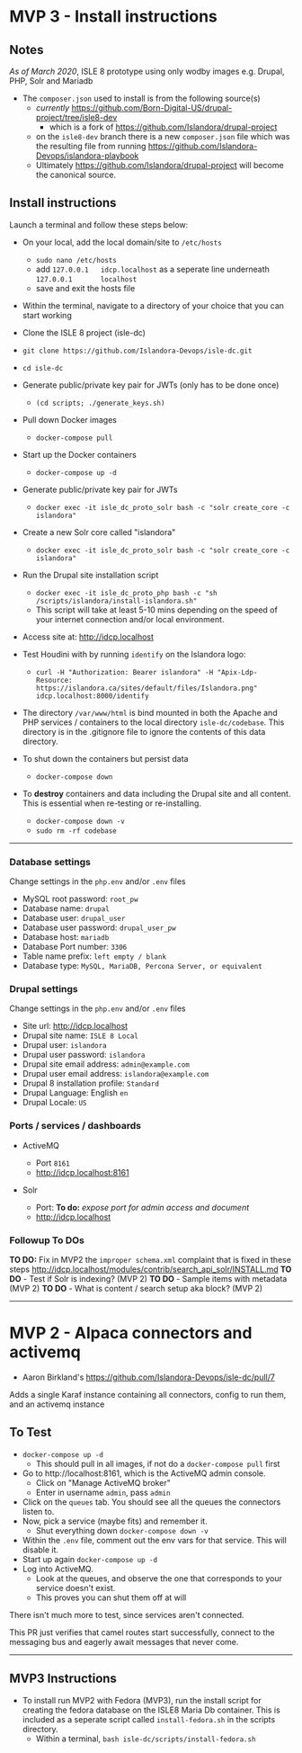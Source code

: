# MVP 3 - Install instructions

## Notes

_As of March 2020_, ISLE 8 prototype using only wodby images e.g. Drupal, PHP, Solr and Mariadb

* The `composer.json` used to install is from the following source(s)
  * _currently_ https://github.com/Born-Digital-US/drupal-project/tree/isle8-dev
    * which is a fork of https://github.com/Islandora/drupal-project
  * on the `isle8-dev` branch there is a new `composer.json` file which was the resulting file from running https://github.com/Islandora-Devops/islandora-playbook
  * Ultimately https://github.com/Islandora/drupal-project will become the canonical source.

## Install instructions

Launch a terminal and follow these steps below:

* On your local, add the local domain/site to `/etc/hosts`
  * `sudo nano /etc/hosts`
  * add `127.0.0.1   idcp.localhost` as a seperate line underneath `127.0.0.1       localhost`
  * save and exit the hosts file

* Within the terminal, navigate to a directory of your choice that you can start working

* Clone the ISLE 8 project (isle-dc)
* `git clone https://github.com/Islandora-Devops/isle-dc.git`

* `cd isle-dc`

* Generate public/private key pair for JWTs (only has to be done once)
  * `(cd scripts; ./generate_keys.sh)`

* Pull down Docker images
  * `docker-compose pull`

* Start up the Docker containers
  * `docker-compose up -d`

* Generate public/private key pair for JWTs
  * `docker exec -it isle_dc_proto_solr bash -c "solr create_core -c islandora"`

* Create a new Solr core called "islandora"
  * `docker exec -it isle_dc_proto_solr bash -c "solr create_core -c islandora"`

* Run the Drupal site installation script
  * `docker exec -it isle_dc_proto_php bash -c "sh /scripts/islandora/install-islandora.sh"`
  * This script will take at least 5-10 mins depending on the speed of your internet connection and/or local environment.

* Access site at: http://idcp.localhost

* Test Houdini with by running `identify` on the Islandora logo:
  * `curl -H "Authorization: Bearer islandora" -H "Apix-Ldp-Resource: https://islandora.ca/sites/default/files/Islandora.png" idcp.localhost:8000/identify`

* The directory `/var/www/html` is bind mounted in both the Apache and PHP services / containers to the local directory `isle-dc/codebase`. This directory is in the .gitignore file to ignore the contents of this data directory.

* To shut down the containers but persist data
  * `docker-compose down`

* To **destroy** containers and data including the Drupal site and all content. This is essential when re-testing or re-installing.
  * `docker-compose down -v`
  * `sudo rm -rf codebase`

---

### Database settings

Change settings in the `php.env` and/or `.env` files

* MySQL root password: `root_pw`
* Database name: `drupal`
* Database user: `drupal_user`
* Database user password: `drupal_user_pw`
* Database host: `mariadb`
* Database Port number: `3306`
* Table name prefix: `left empty / blank`
* Database type: `MySQL, MariaDB, Percona Server, or equivalent`

### Drupal settings

Change settings in the `php.env` and/or `.env` files

* Site url: http://idcp.localhost
* Drupal site name: `ISLE 8 Local`
* Drupal user: `islandora`
* Drupal user password: `islandora`
* Drupal site email address: `admin@example.com`
* Drupal user email address: `islandora@example.com`
* Drupal 8 installation profile: `Standard`
* Drupal Language: English `en`
* Drupal Locale: `US`

### Ports / services / dashboards

* ActiveMQ
  * Port `8161`
  * http://idcp.localhost:8161

* Solr
  * Port: **To do:** _expose port for admin access and document_
  * http://idcp.localhost

### Followup To DOs

**TO DO:** Fix in MVP2 the `improper schema.xml` complaint that is fixed in these steps http://idcp.localhost/modules/contrib/search_api_solr/INSTALL.md
**TO DO** - Test if Solr is indexing? (MVP 2)
**TO DO** - Sample items with metadata (MVP 2)
**TO DO** - What is content / search setup aka block? (MVP 2)

---

# MVP 2 - Alpaca connectors and activemq

* Aaron Birkland's https://github.com/Islandora-Devops/isle-dc/pull/7

Adds a single Karaf instance containing all connectors, config to run them, and an activemq instance

## To Test

* `docker-compose up -d`
  * This should pull in all images, if not do a `docker-compose pull` first
* Go to http://localhost:8161, which is the ActiveMQ admin console.
  * Click on "Manage ActiveMQ broker"
  * Enter in username `admin`, pass `admin`
* Click on the `queues` tab. You should see all the queues the connectors listen to.
* Now, pick a service (maybe fits) and remember it.
  * Shut everything down `docker-compose down -v`
* Within the `.env` file, comment out the env vars for that service. This will disable it.
* Start up again `docker-compose up -d`
* Log into ActiveMQ.
  * Look at the queues, and observe the one that corresponds to your service doesn't exist. 
  * This proves you can shut them off at will

There isn't much more to test, since services aren't connected.

This PR just verifies that camel routes start successfully, connect to the messaging bus and eagerly await messages that never come.

---

## MVP3 Instructions

* To install run MVP2 with Fedora (MVP3), run the install script for creating the fedora database on the ISLE8 Maria Db container. This is included as a seperate script called `install-fedora.sh` in the scripts directory.
  * Within a terminal, `bash isle-dc/scripts/install-fedora.sh`
